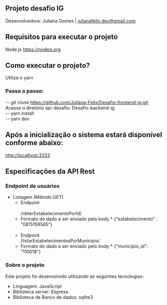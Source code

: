 ## Projeto desafio IG
Desenvolvedora: Juliana Gomes | julianafelix.dev@gmail.com

## Requisitos para executar o projeto

Node.js https://nodejs.org

## Como executar o projeto?

Utilize o yarn 
   
### Passo a passo: 
-- git clone https://github.com/Juliana-Felix/Desafio-frontend-ig.git <br>
Acesse o diretório api-desafio: Desafio-backend-ig  <br>
-- yarn install  <br>
-- yarn dev

## Após a inicialização o sistema estará disponível conforme abaixo:

[http://localhost:3333](http://localhost:3333)

## Especificações da API Rest

### Endpoint de usuários

- Listagem (Método GET)
   - Endpoint <br>    
              /obterEstabelecimentoPorId/ 
   - Formato do dado a ser enviado pelo body
            * {"estabelecimento" : "0815159565"} <br> <br>
   - Endpoint <br>
              /listarEstabelecimentosPorMunicipio/
   - Formato do dado a ser enviado pelo body
            * {"municipio_id": "110018"}
    
### Sobre o projeto

Este projeto foi desenvolvido utilizando as seguintes tecnologias:

- Linguagem: JavaScript
- Biblioteca server: Express
- Biblioteca de Banco de dados: sqlite3
